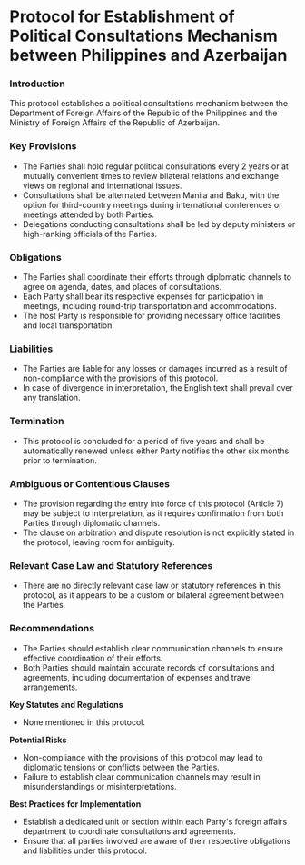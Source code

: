 **Protocol for Establishment of Political Consultations Mechanism between Philippines and Azerbaijan**
=============================================

### **Introduction**

This protocol establishes a political consultations mechanism between the Department of Foreign Affairs of the Republic of the Philippines and the Ministry of Foreign Affairs of the Republic of Azerbaijan.

### **Key Provisions**

*   The Parties shall hold regular political consultations every 2 years or at mutually convenient times to review bilateral relations and exchange views on regional and international issues.
*   Consultations shall be alternated between Manila and Baku, with the option for third-country meetings during international conferences or meetings attended by both Parties.
*   Delegations conducting consultations shall be led by deputy ministers or high-ranking officials of the Parties.

### **Obligations**

*   The Parties shall coordinate their efforts through diplomatic channels to agree on agenda, dates, and places of consultations.
*   Each Party shall bear its respective expenses for participation in meetings, including round-trip transportation and accommodations.
*   The host Party is responsible for providing necessary office facilities and local transportation.

### **Liabilities**

*   The Parties are liable for any losses or damages incurred as a result of non-compliance with the provisions of this protocol.
*   In case of divergence in interpretation, the English text shall prevail over any translation.

### **Termination**

*   This protocol is concluded for a period of five years and shall be automatically renewed unless either Party notifies the other six months prior to termination.

### **Ambiguous or Contentious Clauses**

*   The provision regarding the entry into force of this protocol (Article 7) may be subject to interpretation, as it requires confirmation from both Parties through diplomatic channels.
*   The clause on arbitration and dispute resolution is not explicitly stated in the protocol, leaving room for ambiguity.

### **Relevant Case Law and Statutory References**

*   There are no directly relevant case law or statutory references in this protocol, as it appears to be a custom or bilateral agreement between the Parties.

### **Recommendations**

*   The Parties should establish clear communication channels to ensure effective coordination of their efforts.
*   Both Parties should maintain accurate records of consultations and agreements, including documentation of expenses and travel arrangements.

**Key Statutes and Regulations**

*   None mentioned in this protocol.

**Potential Risks**

*   Non-compliance with the provisions of this protocol may lead to diplomatic tensions or conflicts between the Parties.
*   Failure to establish clear communication channels may result in misunderstandings or misinterpretations.

**Best Practices for Implementation**

*   Establish a dedicated unit or section within each Party's foreign affairs department to coordinate consultations and agreements.
*   Ensure that all parties involved are aware of their respective obligations and liabilities under this protocol.